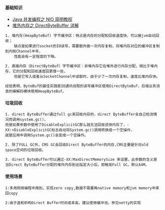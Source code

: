
#### 基础知识
* [Java 并发编程之 NIO 简明教程](http://mp.weixin.qq.com/s/MlWir1tJARx5UN_SS6iSHQ)
* [堆外内存之 DirectByteBuffer 详解](http://mp.weixin.qq.com/s/PdGO53sPT0ZyfHJXkzTMqA)


```
1. 堆内存(HeapByteBuf) 字节缓冲区：特点是内存的分配和回收速度快，可以被jvm自动回收；
    缺点是如果进行socket的IO读写，需要额外做一次内存复制，将堆内存对应的缓冲区复制到内核Channel中年，
    性能会有一定程度的下降。

2. 直接内存（DirectByteBuf）字节缓冲区：非堆内存它在堆外进行内存分配，相比于堆内存，它的分配和回收速度回更慢一些，
    但是它写入或者从SocketChannel中读取时，由于少了一次内存复制，速度比堆内存快。

经验表明，ByteBuf的最佳实践是IO通讯线程的读写缓冲区使用DirectByteBuf，后端业务消息的编解码模块使用HeapByteBuf。

```

#### 垃圾回收
```
1. direct ByteBuffer通过full gc来回收内存的，direct ByteBuffer会自己检测情况而调用system.gc()，
但是如果参数中使用了DisableExplicitGC那么就无法回收该快内存了，-XX:+DisableExplicitGC标志自动将System.gc()调用转换成一个空操作，
就是应用中调用System.gc()会变成一个空操作。

2. 除了FULL GC外，CMS GC会回收Direct ByteBuffer的内存,CMS主要是针对old space空间的垃圾回收。

3. direct ByteBuffer可以通过-XX:MaxDirectMemorySize 来设置，此参数的含义是当Direct ByteBuffer分配的堆外内存到达指定大小后，即触发Full GC。默认64M。
```

#### 使用场景
```
1:多用网络编程中用到，实现zero copy,数据不需要再native memory和jvm memory中来回copy

2:由于造和析构Direct Buffer时间成本高，建议使用缓冲池，参见netty的实现
```
